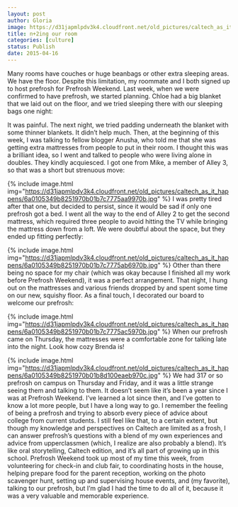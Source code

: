 ```yaml
---
layout: post
author: Gloria
image: https://d31japmlpdv3k4.cloudfront.net/old_pictures/caltech_as_it_happens/6a0105349b8251970b01b7c7775a9e970b.jpg
title: n+2ing our room
categories: [culture]
status: Publish
date: 2015-04-16
---
```


Many rooms have couches or huge beanbags or other extra sleeping areas. We have the floor. Despite this limitation, my roommate and I both signed up to host prefrosh for Prefrosh Weekend. Last week, when we were confirmed to have prefrosh, we started planning. Chloe had a big blanket that we laid out on the floor, and we tried sleeping there with our sleeping bags one night:

It was painful. The next night, we tried padding underneath the blanket with some thinner blankets. It didn’t help much. Then, at the beginning of this week, I was talking to fellow blogger Anusha, who told me that she was getting extra mattresses from people to put in their room. I thought this was a brilliant idea, so I went and talked to people who were living alone in doubles. They kindly acquiesced. I got one from Mike, a member of Alley 3, so that was a short but strenuous move:


{% include image.html img="https://d31japmlpdv3k4.cloudfront.net/old_pictures/caltech_as_it_happens/6a0105349b8251970b01b7c7775aa9970b.jpg" %}
I was pretty tired after that one, but decided to persist, since it would be sad if only one prefrosh got a bed. I went all the way to the end of Alley 2 to get the second mattress, which required three people to avoid hitting the TV while bringing the mattress down from a loft. We were doubtful about the space, but they ended up fitting perfectly:


{% include image.html img="https://d31japmlpdv3k4.cloudfront.net/old_pictures/caltech_as_it_happens/6a0105349b8251970b01b7c7775ab6970b.jpg" %}
Other than there being no space for my chair (which was okay because I finished all my work before Prefrosh Weekend), it was a perfect arrangement. That night, I hung out on the mattresses and various friends dropped by and spent some time on our new, squishy floor. As a final touch, I decorated our board to welcome our prefrosh:


{% include image.html img="https://d31japmlpdv3k4.cloudfront.net/old_pictures/caltech_as_it_happens/6a0105349b8251970b01b7c7775ac5970b.jpg" %}
When our prefrosh came on Thursday, the mattresses were a comfortable zone for talking late into the night. Look how cozy Brenda is!


{% include image.html img="https://d31japmlpdv3k4.cloudfront.net/old_pictures/caltech_as_it_happens/6a0105349b8251970b01b8d100eaeb970c.jpg" %}
We had 317 or so prefrosh on campus on Thursday and Friday, and it was a little strange seeing them and talking to them. It doesn’t seem like it’s been a year since I was at Prefrosh Weekend. I’ve learned a lot since then, and I’ve gotten to know a lot more people, but I have a long way to go. I remember the feeling of being a prefrosh and trying to absorb every piece of advice about college from current students. I still feel like that, to a certain extent, but though my knowledge and perspectives on Caltech are limited as a frosh, I can answer prefrosh’s questions with a blend of my own experiences and advice from upperclassmen (which, I realize are also probably a blend). It’s like oral storytelling, Caltech edition, and it’s all part of growing up in this school. 
Prefrosh Weekend took up most of my time this week, from volunteering for check-in and club fair, to coordinating hosts in the house, helping prepare food for the parent reception, working on the photo scavenger hunt, setting up and supervising house events, and (my favorite), talking to our prefrosh, but I’m glad I had the time to do all of it, because it was a very valuable and memorable experience.

